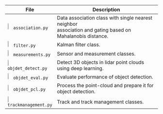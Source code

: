 <table>
  <thead>
    <tr>
      <th width="30%">File</th>
      <th>Description</th>
    </tr>
  </thead>
  <tbody>
    <tr>
      <td>
      <img src="https://cdn3.iconfinder.com/data/icons/logos-and-brands-adobe/512/267_Python-512.png" width="10%">
      <code>association.py</code>
      </td>
      <td>
      Data association class with single nearest neighbor<br>association and gating based on Mahalanobis distance.
      </td>
    </tr>
    <tr>
      <td>
      <img src="https://cdn3.iconfinder.com/data/icons/logos-and-brands-adobe/512/267_Python-512.png" width="10%">
      <code>filter.py</code>
      </td>
      <td>
      Kalman filter class.
      </td>
    </tr>
    <tr>
      <td>
      <img src="https://cdn3.iconfinder.com/data/icons/logos-and-brands-adobe/512/267_Python-512.png" width="10%">
      <code>measurements.py</code>
      </td>
      <td>
      Sensor and measurement classes.
      </td>
    </tr>
    <tr>
      <td>
      <img src="https://cdn3.iconfinder.com/data/icons/logos-and-brands-adobe/512/267_Python-512.png" width="10%">
      <code>objdet_detect.py</code>
      </td>
      <td>
      Detect 3D objects in lidar point clouds using deep learning.
      </td>
    </tr>
    <tr>
      <td>
      <img src="https://cdn3.iconfinder.com/data/icons/logos-and-brands-adobe/512/267_Python-512.png" width="10%">
      <code>objdet_eval.py</code>
      </td>
      <td>
      Evaluate performance of object detection.
      </td>
    </tr>
    <tr>
      <td>
      <img src="https://cdn3.iconfinder.com/data/icons/logos-and-brands-adobe/512/267_Python-512.png" width="10%">
      <code>objdet_pcl.py</code>
      </td>
      <td>
      Process the point-cloud and prepare it for object detection.
      </td>
    </tr>
    <tr>
      <td>
      <img src="https://cdn3.iconfinder.com/data/icons/logos-and-brands-adobe/512/267_Python-512.png" width="10%">
      <code>trackmanagement.py</code>
      </td>
      <td>
      Track and track management classes.
      </td>
    </tr>
  </tbody>
</table>

